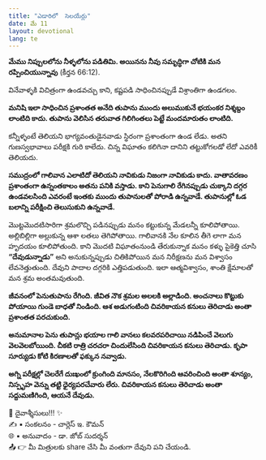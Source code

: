 ```yaml
---
title: "ఎడారిలో  సెలయేర్లు"
date: మే 11
layout: devotional
lang: te
---
```



**మేము నిప్పులలోను నీళ్ళలోను పడితిమి. అయినను నీవు సమృద్ధిగా చోటికి మన రప్పించియున్నావు**
(కీర్తన 66:12). 

వినేవాళ్ళకి విచిత్రంగా ఉండవచ్చు కాని, కష్టపడి సాధించినప్పుడే విశ్రాంతిగా ఉండగలం. 

**మనిషి ఇలా సాధించిన ప్రశాంతత అనేది తుపాను ముందు అలుముకునే భయంకర నిశ్శబ్దం లాంటిది కాదు. తుపాను వెలిసిన తరువాత గిలిగింతలు పెట్టే మందమారుతం లాంటిది.**

కన్నీళ్ళంటే తెలియని భాగ్యవంతుడైనవాడు స్థిరంగా ప్రశాంతంగా ఉండ లేడు. అతని గుణస్వభావాలు పరీక్షకి గురి కాలేదు. చిన్న విఘాతం కలిగినా దానిని తట్టుకోగలడో లేదో ఎవరికీ తెలియదు. 

**సముద్రంలో గాలివాన ఎలాటిదో తెలియని నావికుడు నిజంగా నావికుడు కాదు. వాతావరణం ప్రశాంతంగా ఉన్నంతకాలం అతను పనికి వస్తాడు. కాని పెనుగాలి రేగినప్పుడు చుక్కాని దగ్గర ఉండవలసింది ఎవరంటే ఇంతకు ముందు తుపానులతో పోరాడి ఉన్నవాడే. తుపానుల్లో ఓడ బలాన్ని పరీక్షించి తెలుసుకుని ఉన్నవాడే.**

మొట్టమొదటిసారిగా శ్రమలొచ్చి పడినప్పుడు మనం కట్టుకున్న మేడలన్నీ కూలిపోతాయి. అల్లిబిల్లిగా అల్లుకున్న ఆశా లతలు తెగిపోతాయి. గాలివానకి నేల కూలిన తీగె లాగా మన హృదయం కూలిపోతుంది. కాని మొదటి విఘాతంనుండి తేరుకున్నాక మనం కళ్ళు పైకెత్తి చూసి **“దేవుడున్నాడు”** అని అనుకున్నప్పుడు చితికిపోయిన మన నిరీక్షణను మన విశ్వాసం లేవనెత్తుతుంది. దేవుని పాదాల దగ్గరికి ఎత్తిపడుతుంది. ఇలా ఆత్మవిశ్వాసం, శాంతి క్షేమాలతో మన శ్రమ అంతమవుతుంది.

**జీవనంలో పెనుతుపాను రేగింది. జీవిత నౌక శ్రమల అలలకి అల్లాడింది. అంచనాలు కొట్టుకు పోయాయి గుండె బాధతో నిండింది. ఆశ అడుగంటింది చివరికాయన కనులు తెరిచాడు అంతా ప్రశాంతత పరచుకుంది.**

**అనుమానాల పెను తుపాన్లు భయాల గాలి వానలు కలవరపరిచాయి నడిపించే వెలుగు వెలవెలబోయింది. చీకటి రాత్రి చరచరా చిందులేసింది చివరికాయన కనులు తెరిచాడు. కృపా సూర్యుడు కోటి కిరణాలతో ఫక్కున నవ్వాడు.**

**అగ్ని పరీక్షల్లో చెలరేగే దుఃఖంలో క్రుంగింది మానసం, నేలకొరిగింది ఆవరించింది అంతా శూన్యం, నిస్పృహ వెన్ను తట్టి ధైర్యపరచేవారు లేరు. చివరికాయన కనులు తెరిచాడు అంతా సద్దుమణిగింది, ఆయనే దేవుడు.**

<div class="blessing">🙏 <span class="bless-text">దైవాశ్శీసులు!!!</span> ✨</div>

<div class="credit">✍️ <span class="credit-text">▪ సంకలనం - చార్లెస్ ఇ. కౌమన్</span></div>
<div class="credit">🌐 <span class="credit-text">▪ అనువాదం - డా. జోబ్ సుదర్శన్</span></div>


<div class="share">📤 👉 <span class="share-text">మీ మిత్రులకు share చేసి మీ వంతుగా దేవుని పని చేయండి.</span></div>

